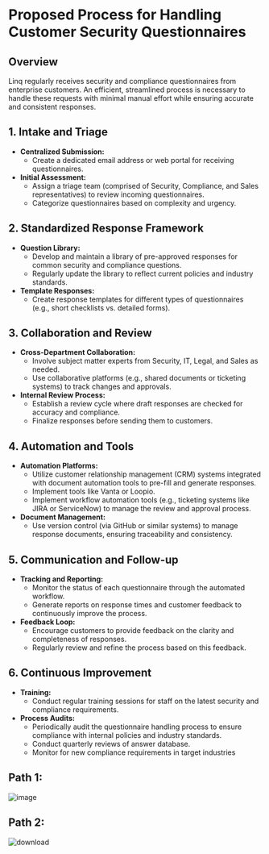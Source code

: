 # Proposed Process for Handling Customer Security Questionnaires

## Overview
Linq regularly receives security and compliance questionnaires from enterprise customers. An efficient, streamlined process is necessary to handle these requests with minimal manual effort while ensuring accurate and consistent responses.

## 1. Intake and Triage
  - **Centralized Submission:**  
    - Create a dedicated email address or web portal for receiving questionnaires.
  - **Initial Assessment:**  
    - Assign a triage team (comprised of Security, Compliance, and Sales representatives) to review incoming questionnaires.
    - Categorize questionnaires based on complexity and urgency.
 
## 2. Standardized Response Framework
  - **Question Library:**  
    - Develop and maintain a library of pre-approved responses for common security and compliance questions.
    - Regularly update the library to reflect current policies and industry standards.
  - **Template Responses:**  
    - Create response templates for different types of questionnaires (e.g., short checklists vs. detailed forms).

## 3. Collaboration and Review
  - **Cross-Department Collaboration:**  
    - Involve subject matter experts from Security, IT, Legal, and Sales as needed.
    - Use collaborative platforms (e.g., shared documents or ticketing systems) to track changes and approvals.
  - **Internal Review Process:**  
    - Establish a review cycle where draft responses are checked for accuracy and compliance.
    - Finalize responses before sending them to customers.

## 4. Automation and Tools
   - **Automation Platforms:**  
     - Utilize customer relationship management (CRM) systems integrated with document automation tools to pre-fill and generate responses.
     - Implement tools like Vanta or Loopio.
     - Implement workflow automation tools (e.g., ticketing systems like JIRA or ServiceNow) to manage the review and approval process.
   - **Document Management:**  
     - Use version control (via GitHub or similar systems) to manage response documents, ensuring traceability and consistency.
  
## 5. Communication and Follow-up
   - **Tracking and Reporting:**  
     - Monitor the status of each questionnaire through the automated workflow.
     - Generate reports on response times and customer feedback to continuously improve the process.
   - **Feedback Loop:**  
     - Encourage customers to provide feedback on the clarity and completeness of responses.
     - Regularly review and refine the process based on this feedback.

## 6. Continuous Improvement
   - **Training:**  
     - Conduct regular training sessions for staff on the latest security and compliance requirements.
   - **Process Audits:**
      - Periodically audit the questionnaire handling process to ensure compliance with internal policies and industry standards.
      - Conduct quarterly reviews of answer database.
      - Monitor for new compliance requirements in target industries


## Path 1: 
![image](https://github.com/user-attachments/assets/2b32c7af-18da-4c8c-bcc1-9c2c0574f196)

## Path 2: 
![download](https://github.com/user-attachments/assets/0104982c-9b9d-45cb-9df2-cc7d36db031a)



 

